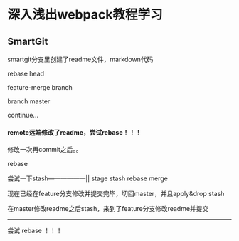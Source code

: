 # 深入浅出webpack教程学习

## SmartGit

smartgit分支里创建了readme文件，markdown代码

rebase head

feature-merge branch

branch master

continue...

#### remote远端修改了readme，尝试rebase！！！
修改一次再commit之后。。

rebase

尝试一下stash——————|| stage  stash  rebase merge 

现在已经在feature分支修改并提交完毕，切回master，并且apply&drop stash

在master修改readme之后stash，来到了feature分支修改readme并提交

------

尝试 rebase ！！！
